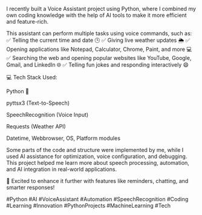 I recently built a Voice Assistant project using Python, where I combined my own coding knowledge with the help of AI tools to make it more efficient and feature-rich.

This assistant can perform multiple tasks using voice commands, such as:
✅ Telling the current time and date 🕒
✅ Giving live weather updates 🌦️
✅ Opening applications like Notepad, Calculator, Chrome, Paint, and more 💻
✅ Searching the web and opening popular websites like YouTube, Google, Gmail, and LinkedIn 🌐
✅ Telling fun jokes and responding interactively 😄

💻 Tech Stack Used:

Python 🐍

pyttsx3 (Text-to-Speech)

SpeechRecognition (Voice Input)

Requests (Weather API)

Datetime, Webbrowser, OS, Platform modules

Some parts of the code and structure were implemented by me, while I used AI assistance for optimization, voice configuration, and debugging.
This project helped me learn more about speech processing, automation, and AI integration in real-world applications.

🚀 Excited to enhance it further with features like reminders, chatting, and smarter responses!

#Python #AI #VoiceAssistant #Automation #SpeechRecognition #Coding #Learning #Innovation #PythonProjects #MachineLearning #Tech
